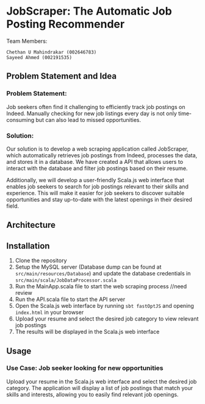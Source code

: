 # JobScraper: The Automatic Job Posting Recommender

Team Members:

    Chethan U Mahindrakar (002646783)
    Sayeed Ahmed (002191535)


## Problem Statement and Idea
### Problem Statement:

Job seekers often find it challenging to efficiently track job postings on Indeed. Manually checking for new job listings every day is not only time-consuming but can also lead to missed opportunities.

### Solution:

Our solution is to develop a web scraping application called JobScraper, which automatically retrieves job postings from Indeed, processes the data, and stores it in a database. We have created a API that allows users to interact with the database and filter job postings based on their resume.

Additionally, we will develop a user-friendly Scala.js web interface that enables job seekers to search for job postings relevant to their skills and experience. This will make it easier for job seekers to discover suitable opportunities and stay up-to-date with the latest openings in their desired field.

## Architecture

## Installation
1. Clone the repository
2. Setup the MySQL server (Database dump can be found at `src/main/resources/Database`) and update the database credentials in `src/main/scala/JobDataProcessor.scala`
3. Run the MainApp.scala file to start the web scraping process
//need review
4. Run the API.scala file to start the API server
5. Open the Scala.js web interface by running `sbt fastOptJS` and opening `index.html` in your browser
6. Upload your resume and select the desired job category to view relevant job postings
7. The results will be displayed in the Scala.js web interface

## Usage

### Use Case: Job seeker looking for new opportunities

Upload your resume in the Scala.js web interface and select the desired job category.
The application will display a list of job postings that match your skills and interests, allowing you to easily find relevant job openings.

